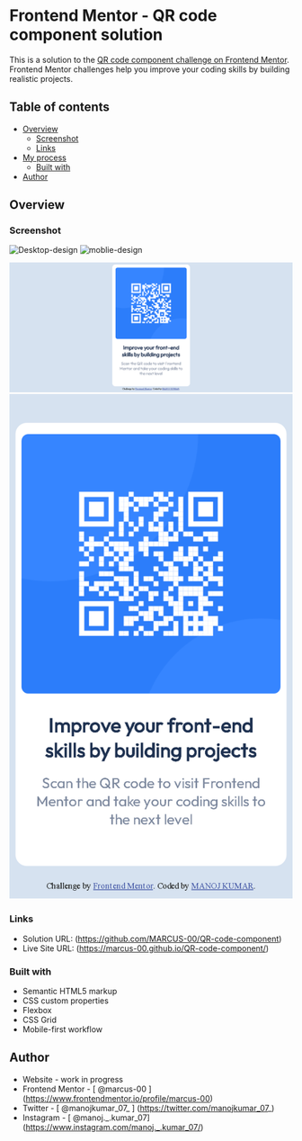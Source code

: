# Frontend Mentor - QR code component solution

This is a solution to the [QR code component challenge on Frontend Mentor](https://www.frontendmentor.io/challenges/qr-code-component-iux_sIO_H). Frontend Mentor challenges help you improve your coding skills by building realistic projects. 

## Table of contents

- [Overview](#overview)
  - [Screenshot](#screenshot)
  - [Links](#links)
- [My process](#my-process)
  - [Built with](#built-with)
- [Author](#author)


## Overview

### Screenshot
![Desktop-design](https://user-images.githubusercontent.com/104015866/197618761-c389e1d1-8edf-46b0-9595-2f796a7c9f91.png)
![moblie-design](https://user-images.githubusercontent.com/104015866/197618765-69715aeb-0312-4ae0-bd7b-f293890814af.png)



![](screenshot\Desktop-design.png)
![](screenshot\moblie-design.png)


### Links

- Solution URL: (https://github.com/MARCUS-00/QR-code-component)
- Live Site URL: (https://marcus-00.github.io/QR-code-component/)

### Built with

- Semantic HTML5 markup
- CSS custom properties
- Flexbox
- CSS Grid
- Mobile-first workflow

## Author

- Website - work in progress
- Frontend Mentor - [ @marcus-00 ] (https://www.frontendmentor.io/profile/marcus-00)
- Twitter - [ @manojkumar_07_ ] (https://twitter.com/manojkumar_07_)
- Instagram - [ @manoj._.kumar_07] (https://www.instagram.com/manoj._.kumar_07/)

